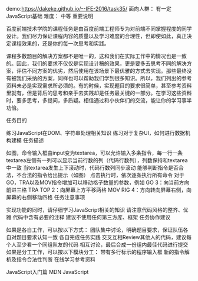 demo:https://dakeke.github.io/--IFE-2016/task35/
面向人群：
有一定JavaScript基础
难度：
中等
重要说明

百度前端技术学院的课程任务是由百度前端工程师专为对前端不同掌握程度的同学设计。我们尽力保证课程内容的质量以及学习难度的合理性，但即使如此，真正决定课程效果的，还是你的每一次思考和实践。

课程多数题目的解决方案都不是唯一的，这和我们在实际工作中的情况也是一致的。因此，我们的要求不仅仅是实现设计稿的效果，更是要多去思考不同的解决方案，评估不同方案的优劣，然后使用在该场景下最优雅的方式去实现。那些最终没有被我们采纳的方案，同样也可以帮助我们学到很多知识。所以，我们列出的参考资料未必是实现需求所必须的。有的时候，实现题目的要求很简单，甚至参考资料里就有，但是背后的思考和亲手去实践却是任务最关键的一部分。在学习这些资料时，要多思考，多提问，多质疑。相信通过和小伙伴们的交流，能让你的学习事半功倍。

任务目的

练习JavaScript在DOM、字符串处理相关知识
练习对于复杂UI，如何进行数据机构建模
任务描述

如图，命令输入框由input变为textarea，可以允许输入多条指令，每一行一条
textarea左侧有一列可以显示当前行数的列（代码行数列），列数保持和textarea中一致
当textarea发生上下滚动时，代码行数列同步滚动
能够判断指令是否合法，不合法的指令给出提示（如图）
点击执行时，依次逐条执行所有命令
对于GO，TRA以及MOV指令增加可以移动格子数量的参数，例如
GO 3：向当前方向前进三格
TRA TOP 2：向屏幕上方平移两格
MOV RIG 4：方向转向屏幕右侧，向屏幕的右侧移动四格
任务注意事项

实现功能的同时，请仔细学习JavaScript相关的知识
请注意代码风格的整齐、优雅
代码中含有必要的注释
建议不使用任何第三方库、框架
任务协作建议

如果是各自工作，可以按以下方式：
团队集中讨论，明确题目要求，保证队伍各自对题目要求认知一致
各自完成任务实践
交叉互相Review其他人的代码，建议每个人至少看一个同组队友的代码
相互讨论，最后合成一份组内最佳代码进行提交
如果是分工工作，可以按以下模块分工：
带有多行标示的程序输入框
新的指令解析及指令合法性判断
在线学习参考资料

JavaScript入门篇
MDN JavaScript
